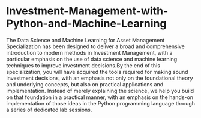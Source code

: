 # Investment-Management-with-Python-and-Machine-Learning
The Data Science and Machine Learning for Asset Management Specialization has been designed to deliver a broad and comprehensive introduction to modern methods in Investment Management, with a particular emphasis on the use of data science and machine learning techniques to improve investment decisions.By the end of this specialization, you will have acquired the tools required for making sound investment decisions, with an emphasis not only on the foundational theory and underlying concepts, but also on practical applications and implementation. Instead of merely explaining the science, we help you build on that foundation in a practical manner, with an emphasis on the hands-on implementation of those ideas in the Python programming language through a series of dedicated lab sessions.
